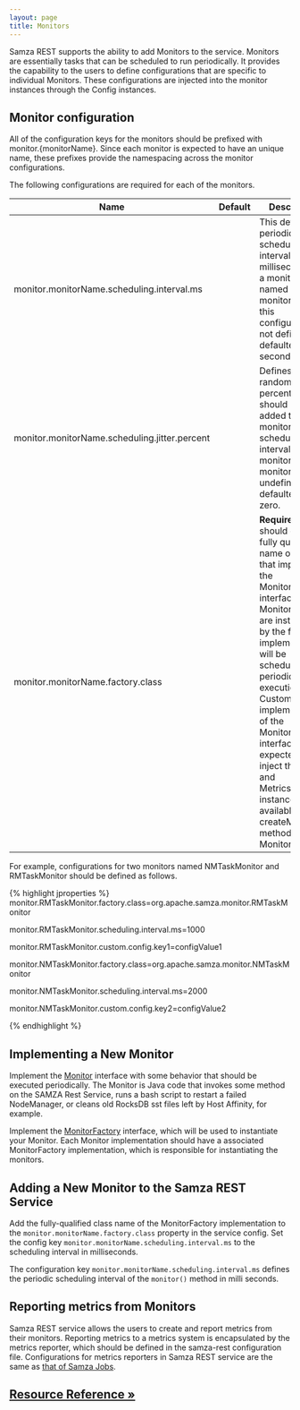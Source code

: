 ```yaml
---
layout: page
title: Monitors
---
```

<!--
   Licensed to the Apache Software Foundation (ASF) under one or more
   contributor license agreements.  See the NOTICE file distributed with
   this work for additional information regarding copyright ownership.
   The ASF licenses this file to You under the Apache License, Version 2.0
   (the "License"); you may not use this file except in compliance with
   the License.  You may obtain a copy of the License at

       http://www.apache.org/licenses/LICENSE-2.0

   Unless required by applicable law or agreed to in writing, software
   distributed under the License is distributed on an "AS IS" BASIS,
   WITHOUT WARRANTIES OR CONDITIONS OF ANY KIND, either express or implied.
   See the License for the specific language governing permissions and
   limitations under the License.
-->


Samza REST supports the ability to add Monitors to the service. Monitors are essentially tasks that can be scheduled to run periodically.
It provides the capability to the users to define configurations that are specific to individual Monitors.
These configurations are injected into the monitor instances through the Config instances.

## Monitor configuration
All of the configuration keys for the monitors should be prefixed with monitor.{monitorName}.
Since each monitor is expected to have an unique name, these prefixes provide the namespacing across
the monitor configurations.

The following configurations are required for each of the monitors.
  <table class="table table-condensed table-bordered table-striped">
        <thead>
          <tr>
            <th>Name</th>
            <th>Default</th>
            <th>Description</th>
          </tr>
        </thead>
        <tbody>
          <tr>
            <td>monitor.monitorName.scheduling.interval.ms</td>
            <td></td>
            <td>This defines the periodic scheduling interval in milliseconds
            for a monitor named monitorName. If this configuration is
            not defined, it is defaulted to 60 seconds.</td>
          </tr>
          <tr>
            <td>monitor.monitorName.scheduling.jitter.percent</td>
            <td></td>
            <td>
            Defines the random jitter percentage that should be added to the monitor
            scheduling interval for a monitor named monitorName. If undefined,
            it is defaulted to zero.</td>
          </tr>
          <tr>
            <td>monitor.monitorName.factory.class</td>
            <td></td>
            <td>
            <b>Required:</b> This should contain a fully qualified name
            of a class that implements the MonitorFactory interface.
            Monitors that are instantiated by the factory implementation will be scheduled for periodic execution.
            Custom implementations of the MonitorFactory interface are expected to inject the Config
            and MetricsRegistry instances available in the createMonitor method into the Monitors.
            </td>
          </tr>
          </tr>
        </tbody>
  </table>

  For example, configurations for two monitors named NMTaskMonitor and RMTaskMonitor should be defined as follows.

  {% highlight jproperties %}
  monitor.RMTaskMonitor.factory.class=org.apache.samza.monitor.RMTaskMonitor

  monitor.RMTaskMonitor.scheduling.interval.ms=1000

  monitor.RMTaskMonitor.custom.config.key1=configValue1

  monitor.NMTaskMonitor.factory.class=org.apache.samza.monitor.NMTaskMonitor

  monitor.NMTaskMonitor.scheduling.interval.ms=2000

  monitor.NMTaskMonitor.custom.config.key2=configValue2

  {% endhighlight %}

## Implementing a New Monitor
Implement the [Monitor](javadocs/org/apache/samza/monitor/Monitor.html) interface with some behavior that should be executed periodically. The Monitor is Java code that invokes some method on the SAMZA Rest Service, runs a bash script to restart a failed NodeManager, or cleans old RocksDB sst files left by Host Affinity, for example.

Implement the [MonitorFactory](javadocs/org/apache/samza/monitor/MonitorFactory.html) interface,
which will be used to instantiate your Monitor. Each Monitor implementation should
have a associated MonitorFactory implementation, which is responsible for instantiating the monitors.

## Adding a New Monitor to the Samza REST Service
Add the fully-qualified class name of the MonitorFactory implementation to the `monitor.monitorName.factory.class` property in the service config.
Set the config key `monitor.monitorName.scheduling.interval.ms` to the scheduling interval in milliseconds.

The configuration key `monitor.monitorName.scheduling.interval.ms` defines the periodic scheduling interval of
the `monitor()` method in milli seconds.

## Reporting metrics from Monitors
Samza REST service allows the users to create and report metrics from their monitors. Reporting metrics to a metrics system is encapsulated by the metrics reporter, which should be defined in the samza-rest configuration file. Configurations for metrics reporters in Samza REST service are the same as [that of Samza Jobs](../container/metrics.md).

## [Resource Reference &raquo;](resource-directory.html)
